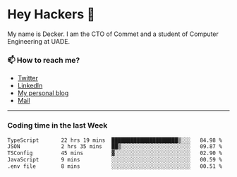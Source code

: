 # Hey Hackers 👋

My name is Decker. I am the CTO of Commet and a student of Computer Engineering at UADE.

### 📫 How to reach me?
- [Twitter](https://x.com/0xDecker) 
- [LinkedIn](https://www.linkedin.com/in/decker-urbano/) 
- [My personal blog](http://decker.sh) 
- [Mail](mailto:me@decker.sh)

---

### Coding time in the last Week

<!--START_SECTION:waka-->

```txt
TypeScript       22 hrs 19 mins  █████████████████████▒░░░   84.98 %
JSON             2 hrs 35 mins   ██▒░░░░░░░░░░░░░░░░░░░░░░   09.87 %
TSConfig         45 mins         ▓░░░░░░░░░░░░░░░░░░░░░░░░   02.90 %
JavaScript       9 mins          ░░░░░░░░░░░░░░░░░░░░░░░░░   00.59 %
.env file        8 mins          ░░░░░░░░░░░░░░░░░░░░░░░░░   00.51 %
```

<!--END_SECTION:waka-->
